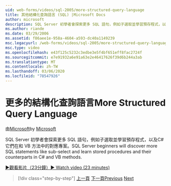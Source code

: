 ```yaml
---
uid: web-forms/videos/sql-2005/more-structured-query-language
title: 其他結構化查詢語言 (SQL) |Microsoft Docs
author: microsoft
description: SQL Server 初學者會探索更多 SQL 語句，例如子選取並學習預存程式，以及C#它們在和 VB 方法中的對應專案。
ms.author: riande
ms.date: 03/29/2006
ms.assetid: f86aee1e-958a-4604-a593-dc40a1149239
msc.legacyurl: /web-forms/videos/sql-2005/more-structured-query-language
msc.type: video
ms.openlocfilehash: e43f125c5232c3edbe3e5f4bf651eff8fac2724f
ms.sourcegitcommit: e7e91932a6e91a63e2e46417626f39d6b244a3ab
ms.translationtype: MT
ms.contentlocale: zh-TW
ms.lasthandoff: 03/06/2020
ms.locfileid: "78547926"
---
```

# <a name="more-structured-query-language"></a><span data-ttu-id="5040e-103">更多的結構化查詢語言</span><span class="sxs-lookup"><span data-stu-id="5040e-103">More Structured Query Language</span></span>

<span data-ttu-id="5040e-104">由[Microsoft](https://github.com/microsoft)</span><span class="sxs-lookup"><span data-stu-id="5040e-104">by [Microsoft](https://github.com/microsoft)</span></span>

<span data-ttu-id="5040e-105">SQL Server 初學者會探索更多 SQL 語句，例如子選取並學習預存程式，以及C#它們在和 VB 方法中的對應專案。</span><span class="sxs-lookup"><span data-stu-id="5040e-105">SQL Server beginners will discover more SQL statements like sub-select and learn stored procedures and their counterparts in C# and VB methods.</span></span>

[<span data-ttu-id="5040e-106">&#9654;觀看影片（23分鐘）</span><span class="sxs-lookup"><span data-stu-id="5040e-106">&#9654; Watch video (23 minutes)</span></span>](https://channel9.msdn.com/Blogs/ASP-NET-Site-Videos/more-structured-query-language)

> [!div class="step-by-step"]
> <span data-ttu-id="5040e-107">[上一頁](manipulating-database-data.md)
> [下一頁](understanding-security-and-network-connectivity.md)</span><span class="sxs-lookup"><span data-stu-id="5040e-107">[Previous](manipulating-database-data.md)
[Next](understanding-security-and-network-connectivity.md)</span></span>
